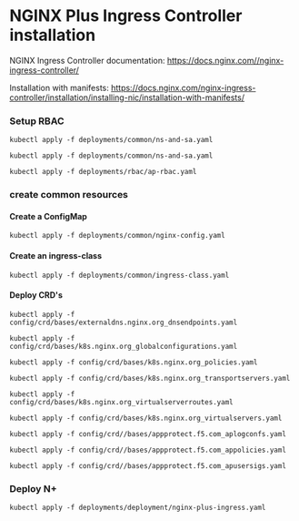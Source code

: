 # NGINX Plus Ingress Controller installation

NGINX Ingress Controller documentation: https://docs.nginx.com//nginx-ingress-controller/

Installation with manifests: https://docs.nginx.com/nginx-ingress-controller/installation/installing-nic/installation-with-manifests/

### Setup RBAC
```code
kubectl apply -f deployments/common/ns-and-sa.yaml
```
```code
kubectl apply -f deployments/common/ns-and-sa.yaml
```
```code
kubectl apply -f deployments/rbac/ap-rbac.yaml
```

<!--- create common resources ---> 
### create common resources
<!--- create default server secret ---> 
<!--- kubectl apply -f examples/shared-examples/default-server-secret/default-server-secret.yaml ---> 

#### Create a ConfigMap

```code
kubectl apply -f deployments/common/nginx-config.yaml
```

#### Create an ingress-class
```code
kubectl apply -f deployments/common/ingress-class.yaml
```

#### Deploy CRD's
```code
kubectl apply -f config/crd/bases/externaldns.nginx.org_dnsendpoints.yaml
```
```code
kubectl apply -f config/crd/bases/k8s.nginx.org_globalconfigurations.yaml
```
```code
kubectl apply -f config/crd/bases/k8s.nginx.org_policies.yaml
```
```code
kubectl apply -f config/crd/bases/k8s.nginx.org_transportservers.yaml
```
```code
kubectl apply -f config/crd/bases/k8s.nginx.org_virtualserverroutes.yaml
```
```code
kubectl apply -f config/crd/bases/k8s.nginx.org_virtualservers.yaml
```
```code
kubectl apply -f config/crd//bases/appprotect.f5.com_aplogconfs.yaml
```
```code
kubectl apply -f config/crd//bases/appprotect.f5.com_appolicies.yaml
```
```code
kubectl apply -f config/crd//bases/appprotect.f5.com_apusersigs.yaml
```

### Deploy N+
```code
kubectl apply -f deployments/deployment/nginx-plus-ingress.yaml
```


